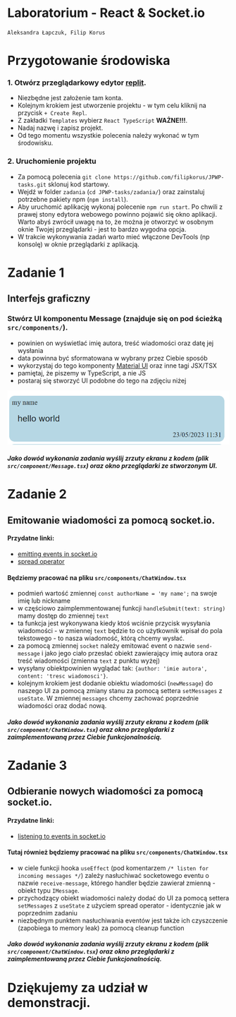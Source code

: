 # Laboratorium - React & Socket.io
    Aleksandra Łapczuk, Filip Korus

# Przygotowanie środowiska

### 1. Otwórz przeglądarkowy edytor [replit](https://replit.com/).
- Niezbędne jest założenie tam konta.
- Kolejnym krokiem jest utworzenie projektu - w tym celu kliknij na przycisk `+ Create Repl`.
- Z zakładki `Templates` wybierz `React TypeScript` **WAŻNE!!!**.
- Nadaj nazwę i zapisz projekt.
- Od tego momentu wszystkie polecenia należy wykonać w tym środowisku.

### 2. Uruchomienie projektu
- Za pomocą polecenia `git clone https://github.com/filipkorus/JPWP-tasks.git` sklonuj kod startowy.
- Wejdź w folder `zadania` (`cd JPWP-tasks/zadania/`) oraz zainstaluj potrzebne pakiety npm (`npm install`).
- Aby uruchomić aplikację wykonaj polecenie `npm run start`. Po chwili z prawej stony edytora webowego powinno pojawić się okno aplikacji. Warto abyś zwrócił uwagę na to, że można je otworzyć w osobnym oknie Twojej przeglądarki - jest to bardzo wygodna opcja.
- W trakcie wykonywania zadań warto mieć włączone DevTools (np konsolę) w oknie przeglądarki z aplikacją.


# Zadanie 1
## Interfejs graficzny

### Stwórz UI komponentu Message (znajduje się on pod ścieżką `src/components/`).
- powinien on wyświetlać imię autora, treść wiadomości oraz datę jej wysłania
- data powinna być sformatowana w wybrany przez Ciebie sposób
- wykorzystaj do tego komponenty [Material UI](https://mui.com/material-ui/) oraz inne tagi JSX/TSX
- pamiętaj, że piszemy w TypeScript, a nie JS
- postaraj się stworzyć UI podobne do tego na zdjęciu niżej

![Message.tsx component](images/message.png)

##### Jako dowód wykonania zadania wyślij zrzuty ekranu z kodem (plik `src/component/Message.tsx`) oraz okno przeglądarki ze stworzonym UI.

# Zadanie 2
## Emitowanie wiadomości za pomocą socket.io.

#### Przydatne linki:
- [emitting events in socket.io](https://socket.io/docs/v3/emitting-events/)
- [spread operator](https://www.w3schools.com/react/react_es6_spread.asp)

####  Będziemy pracować na pliku `src/components/ChatWindow.tsx`
- podmień wartość zmiennej `const authorName = 'my name';` na swoje imię lub nickname
- w częściowo zaimplemmentowanej funkcji `handleSubmit(text: string)` mamy dostęp do zmiennej `text`
- ta funkcja jest wykonywana kiedy ktoś wciśnie przycisk wysyłania wiadomości - w zmiennej `text` będzie to co użytkownik wpisał do pola tekstowego - to nasza wiadomość, którą chcemy wysłać.
- za pomocą zmiennej `socket` należy emitować event o nazwie `send-message` i jako jego ciało przesłać obiekt zawierający imię autora oraz treść wiadomości (zmienna `text` z punktu wyżej)
- wysyłany obiektpowinien wyglądać tak: `{author: 'imie autora', content: 'tresc wiadomosci'}`.
- kolejnym krokiem jest dodanie obiektu wiadomości (`newMessage`) do naszego UI za pomocą zmiany stanu za pomocą settera `setMessages` z `useState`. W zmiennej `messages` chcemy zachować poprzednie wiadomości oraz dodać nową.

##### Jako dowód wykonania zadania wyślij zrzuty ekranu z kodem (plik `src/component/ChatWindow.tsx`) oraz okno przeglądarki z zaimplementowaną przez Ciebie funkcjonalnością.

# Zadanie 3
## Odbieranie nowych wiadomości za pomocą socket.io.

#### Przydatne linki:
- [listening to events in socket.io](https://socket.io/docs/v3/listening-to-events/)

####  Tutaj również będziemy pracować na pliku `src/components/ChatWindow.tsx`
- w ciele funkcji hooka `useEffect` (pod komentarzem `/* listen for incoming messages */`) zależy nasłuchiwać socketowego eventu o nazwie `receive-message`, którego handler będzie zawierał zmienną - obiekt typu `IMessage`.
- przychodzący obiekt wiadomości należy dodać do UI za pomocą settera `setMessages` z `useState` z użyciem spread operator - identycznie jak w poprzednim zadaniu
- niezbędnym punktem nasłuchiwania eventów jest także ich czyszczenie (zapobiega to memory leak) za pomocą cleanup function

##### Jako dowód wykonania zadania wyślij zrzuty ekranu z kodem (plik `src/component/ChatWindow.tsx`) oraz okno przeglądarki z zaimplementowaną przez Ciebie funkcjonalnością.

# Dziękujemy za udział w demonstracji.
